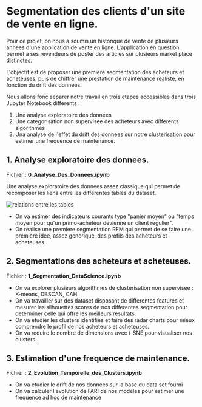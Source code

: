 # Segmentation des clients d'un site de vente en ligne.

Pour ce projet, on nous a soumis un historique de vente de plusieurs annees d'une application de vente en ligne. L'application en question permet a ses revendeurs de poster des articles sur plusieurs market place distinctes.

L'objectif est de proposer une premiere segmentation des acheteurs et acheteuses, puis de chiffrer une prestation de maintenance realiste, en fonction du drift des donnees.

Nous allons fonc separer notre travail en trois etapes accessibles dans trois Jupyter Notebook differents :
1. Une analyse exploratoire des donnees
2. Une categorisation non supervisee des acheteurs avec differents algorithmes
3. Una analyse de l'effet du drift des donnees sur notre clusterisation pour estimer une frequence de maintenance.


## 1. Analyse exploratoire des donnees.
Fichier : __0_Analyse_Des_Donnees.ipynb__

Une analyse exploratoire des donnees assez classique qui permet de recomposer les liens entre les differentes tables du dataset.

![relations entre les tables](https://maximorose.eu/datascience_gh_ress/relations_dataset_projet_segmentation.png)

- On va estimer des indicateurs courants type "panier moyen" ou "temps moyen pour qu'un primo-acheteur devienne un client regulier".
- On realise une premiere segmentation RFM qui permet de se faire une premiere idee, assez generique, des profils des acheteurs et acheteuses.

## 2. Segmentations des acheteurs et acheteuses.
Fichier : __1_Segmentation_DataScience.ipynb__

- On va explorer plusieurs algorithmes de clusterisation non supervisee : K-means, DBSCAN, CAH.
- On va travailler sur des dataset disposant de differentes features et mesurer les silhouettes scores de nos differentes segmentation pour determiner celle qui offre les meilleurs resultats.
- On va etudier les clusters identifies et faire des radar charts pour mieux comprendre le profil de nos acheteurs et acheteuses.
- On va reduire le nombre de dimensions avec t-SNE pour visualiser nos clusters.

## 3. Estimation d'une frequence de maintenance.
Fichier : __2_Evolution_Temporelle_des_Clusters.ipynb__

- On va etudier le drift de nos donnees sur la base du data set fourni
- On va calculer l'evolution de l'ARI de nos modeles pour estimer une frequence ad hoc de maintenance
